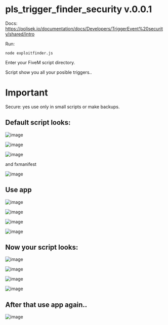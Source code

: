 # pls_trigger_finder_security v.0.0.1

Docs: https://polisek.io/documentation/docs/Developers/TriggerEvent%20security/shared/intro


Run:
```
node exploitfinder.js
```
Enter your FiveM script directory.

Script show you all your posible triggers..

# Important
Secure: yes use only in small scripts or make backups.


## Default script looks:
![image](https://github.com/polisek/pls_trigger_finder_security/assets/107623238/0b8e563f-8e82-4279-aafd-482d7e7ddfe0)

![image](https://github.com/polisek/pls_trigger_finder_security/assets/107623238/a077d255-e46f-429c-9dd2-c16402710a91)

![image](https://github.com/polisek/pls_trigger_finder_security/assets/107623238/cc18eb0f-8119-4401-ad73-d5a078316cd0)

and fxmanifest

![image](https://github.com/polisek/pls_trigger_finder_security/assets/107623238/7928cf14-2e9b-4880-bc33-88b5fa4390bd)




## Use app
![image](https://github.com/polisek/pls_trigger_finder_security/assets/107623238/c899f875-0764-4f77-a106-07e5f12ee5ee)

![image](https://github.com/polisek/pls_trigger_finder_security/assets/107623238/6f853ad0-0e72-4912-a6c0-134e4adb3c1e)

![image](https://github.com/polisek/pls_trigger_finder_security/assets/107623238/31f4877b-bca0-4977-ad62-c6948306f140)

![image](https://github.com/polisek/pls_trigger_finder_security/assets/107623238/d0ccf5db-63bc-46bb-9316-942b9e5231c6)


## Now your script looks:

![image](https://github.com/polisek/pls_trigger_finder_security/assets/107623238/9a881026-a2b8-4e5a-a68a-62c6cf413366)

![image](https://github.com/polisek/pls_trigger_finder_security/assets/107623238/12861ae9-bcd9-4cf8-be72-786928bc96aa)

![image](https://github.com/polisek/pls_trigger_finder_security/assets/107623238/931c7bd9-86ba-4c93-bc5a-87e473c28af1)

![image](https://github.com/polisek/pls_trigger_finder_security/assets/107623238/b9a9af86-e2f1-4802-9db7-a8ac558acc9c)

## After that use app again..

![image](https://github.com/polisek/pls_trigger_finder_security/assets/107623238/001b296f-868f-4556-8728-c2f298ca5891)






